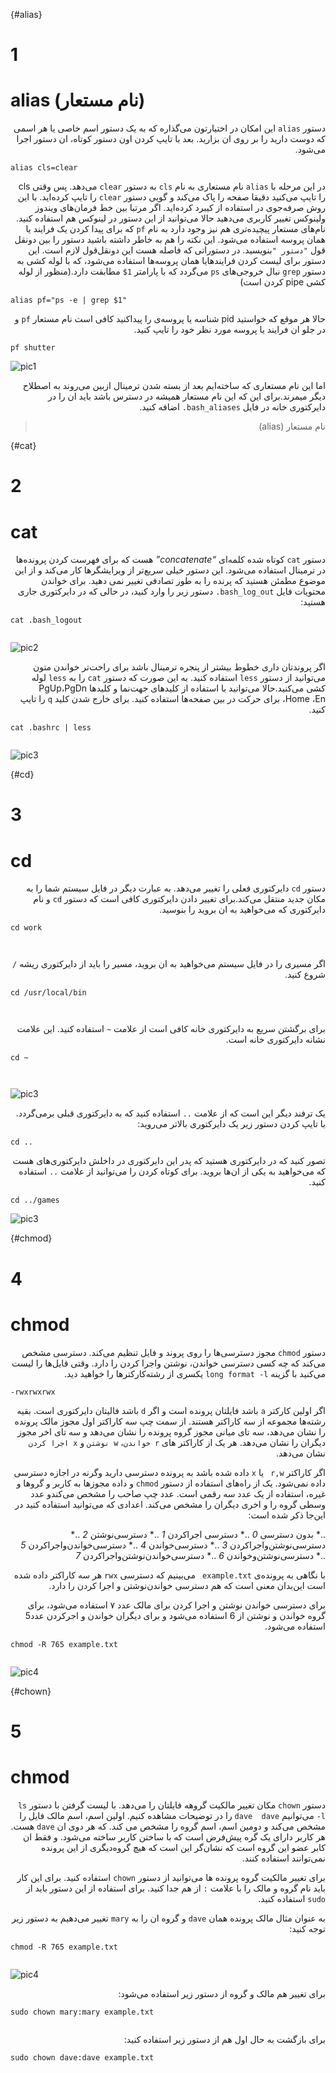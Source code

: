 {#alias}
# 1 
# alias  (نام مستعار)

<div dir=rtl>

دستور `alias` این امکان در اختیارتون می‌گذاره که به یک دستور اسم خاصی یا هر اسمی که دوست دارید را بر روی ان بزارید. بعد با تایپ کردن اون دستور کوتاه، ان دستور اجرا می‌شود.
<div dir=ltr>

```
alias cls=clear

```

<div dir=rtl>

در این مرحله با `alias` نام مستعاری به نام `cls` به دستور `clear` می‌دهد. پس وقتی cls را تایپ می‌کنید دقیقا صفحه را پاک می‌کند و گویی دستور `clear` را تایپ کرده‌اید. با این روش صرفه‌جوی در استفاده از کیبرد کرده‌اید.
اگر مرتبا بین خط فرمان‌های ویندوز ولینوکس تغییر کاربری می‌دهید حالا می‌توانید از این دستور در لینوکس هم استفاده کنید. نام‌های مستعار پیچیده‌تری هم نیز وجود دارد به نام `pf` که برای پیدا کردن یک فرایند یا همان پروسه استفاده می‌شود. این نکته را هم به خاطر داشته باشید دستور را بین دونقل قول `"دستور "`بنویسید. در دستوراتی که فاصله هست این دونقل‌قول لازم است. این دستور برای لیست کردن فرایندها‌یا همان پروسه‌ها استفاده می‌شود، که با لوله کشی به دستور `grep` نبال خروجی‌های `ps` می‌گردد که با پارامتر `1$` مطابقت دارد.(منظور از لوله کشی pipe کردن است)


<div dir=ltr>

```
alias pf="ps -e | grep $1"

```


<div dir=rtl>

حالا هر موقع که خواستید pid شناسه یا پروسه‌ی را پیداکنید کافی است نام مستعار `pf` و در جلو ان فرایند یا پروسه مورد نظر خود را تایپ کنید.

<div dir=ltr>

```
pf shutter

```




![pic1](https://www.howtogeek.com/wp-content/uploads/2019/04/top_commands_01.png.pagespeed.ce.62P_lpZ4xD.png "pf shutter,command")

<div dir=rtl>

اما این نام مستعاری که ساخته‌ایم بعد از بسته شدن ترمینال ازبین می‌روند به اصطلاح دیگر میمرند.برای این که این نام مستعار همیشه در دسترس باشد باید ان را در دایرکتوری خانه در فایل `bash_aliases.`  اضافه کنید.
> نام مستعار (alias)

<div dir=ltr>

{#cat}

# 2
# cat  

<div dir=rtl>

دستور `cat` کوتاه شده کلمه‌ای  *“concatenate”* هست که برای فهرست کردن پرونده‌ها در ترمینال استفاده می‌شود. این دستور خیلی سریع‌تر از ویرایشگرها کار می‌کند و از این موضوع مطمئن هستید که پرنده را  به طور تصادفی تغییر نمی دهید. برای خواندن محتویات فایل `bash_log_out.`
دستور زیر را وارد کنید، در حالی که در دایرکتوری جاری هستید:


<div dir=ltr>

```
cat .bash_logout


```

![pic2](https://www.howtogeek.com/wp-content/uploads/2019/04/top_commands_02.png.pagespeed.ce.eMAhgR_jv0.png "cat .bash_logout ,command")

<div dir=rtl>

اگر پروندتان داری خطوط بیشتر از پنجره ترمینال باشد برای راحت‌تر خواندن متون می‌توانید از دستور `less` استفاده کنید. به این صورت که دستور `cat` را به `less` لوله کشی می‌کنید.حالا می‌توانید با استفاده از کلید‌های جهت‌نما و کلید‌ها PgUp،PgDn ،Home ،En برای حرکت در بین صفحه‌ها استفاده کنید. برای خارج شدن کلید `q` را تایپ کنید.


<div dir=ltr>

```
cat .bashrc | less


```


![pic3](https://www.howtogeek.com/wp-content/uploads/2019/04/xtop_commands_03.png.pagespeed.gp+jp+jw+pj+ws+js+rj+rp+rw+ri+cp+md.ic.TidnlFkK6A.png "cat .bashrc | less,command")

<div dir=rtl>




<div dir=ltr>

{#cd}

# 3
# cd

<div dir=rtl>

دستور `cd` دایرکتوری فعلی را تغییر می‌دهد. به عبارت دیگر در فایل سیستم شما را به مکان جدید منتقل می‌کند.برای تغییر دادن دایرکتوری کافی است که دستور `cd` و نام دایرکتوری که می‌خواهید به ان بروید را بنوسید.


<div dir=ltr>

```
cd work



```

<div dir=rtl>

اگر مسیری را در فایل سیستم می‌خواهید به ان بروید، مسیر را باید از دایرکتوری ریشه `/` شروع کنید.

<div dir=ltr>

```
cd /usr/local/bin



```

<div dir=rtl>

برای برگشتن سریع به دایرکتوری خانه کافی است از علامت `~` استفاده کنید. این علامت نشانه دایرکتوری خانه است.

<div dir=ltr>

```
cd ~



```

![pic3](https://www.howtogeek.com/wp-content/uploads/2019/04/xtop_commands_04.png.pagespeed.gp+jp+jw+pj+ws+js+rj+rp+rw+ri+cp+md.ic.y6W_b1UDqz.png "cd ~ ,command")

<div dir=rtl>

یک ترفند دیگر این است که از علامت `..` استفاده کنید که به دایرکتوری قبلی برمی‌گردد. با تایپ کردن دستور زیر یک دایرکتوری بالاتر می‌روید:

<div dir=ltr>

```
cd ..

```
<div dir=rtl>

تصور کنید که در دایرکتوری هستید که پدر این دایرکتوری در داخلش دایرکتوری‌های هست که می‌خواهید به یکی از ان‌ها بروید. برای کوتاه کردن را می‌توانید از علامت `..` استفاده کنید.

<div dir=ltr>

```
cd ../games

```

![pic3](https://www.howtogeek.com/wp-content/uploads/2019/04/top_commands_05.png.pagespeed.ce.PsjTleoHs-.png "cd ../games ,command")

<div dir=rtl>


<div dir=ltr>

{#chmod}

# 4
# chmod

<div dir=rtl>

دستور `chmod` مجوز دسترسی‌ها را روی پروند و فایل تنظیم می‌کند. دسترسی مشخص می‌کند که چه کسی دسترسی خواندن، نوشتن واجرا کردن را دارد. وقتی قایل‌ها را لیست می‌کنید با گزینه `long format -l` یکسری از رشته‌کارکترها را خواهید دید.






<div dir=ltr>

```
-rwxrwxrwx

```

<div dir=rtl>

اگر اولین کارکتر `a` باشد فایلتان پرونده است و اگر `d` باشد فالیتان دایرکتوری است. بقیه رشته‌ها مجموعه از سه کاراکتر هستند. 
از سمت چپ  سه کاراکتر اول مجوز مالک پرونده را نشان می‌دهد، سه تای میانی مجوز گروه پرونده را نشان می‌دهد و سه تای اخر مجوز دیگران را نشان می‌دهد. هر یک از کاراکتر های `r خواندن`، `w نوشتن` و `x اجرا کردن` نشان می‌دهد.

اگر کاراکتر `r,w ` یا `x` داده شده باشد به پرونده دسترسی دارید وگرنه در اجازه دسترسی داده نمی‌شود.
یک از راه‌های استفاده از دستور `chmod` و داده مجوزها به کاربر و گروها و غیره، استفاده از یک عدد سه رقمی است. عدد چپ صاحب را مشخص می‌کندو عدد وسطی گروه را و اخری دیگران را مشخص می‌کند. اعدادی که می‌توانید استفاده کنید در این‌جا ذکر شده است:

..* بدون دسترسی                                    *0*
..* دسترسی اجراکردن                                *1*
..* دسترسی‌نوشتن                                    *2*
..* دسترسی‌نوشتن‌واجرا‌کردن                           *3*
..* دسترسی‌خواندن                                   *4*
..* دسترسی‌خواندن‌واجراکردن                          *5*
..* دسترسی‌نوشتن‌وخواندن                             *6*
..* دسترسی‌خواندن‌نوشتن‌واجراکردن                     *7*

با نگاهی به پرونده‌ی `example.txt ` می‌بینیم که دسترسی `rwx` هر سه کاراکتر داده شده است این‌بدان معنی است که هم دسترسی خواندن‌نوشتن و اجرا کردن را دارد.

برای دسترسی خواندن نوشتن و اجرا کردن برای مالک عدد ۷ استفاده می‌شود، برای گروه خواندن و نوشتن از 6 استفاده می‌شود و برای دیگران خواندن و اجرکردن عدد5 استفاده می‌شود.


<div dir=ltr>

```
chmod -R 765 example.txt


```
![pic4](https://www.howtogeek.com/wp-content/uploads/2019/04/xtop_commands_50.png.pagespeed.gp+jp+jw+pj+ws+js+rj+rp+rw+ri+cp+md.ic.oI5EwiOVhY.png "chmod -R 765 example.txt ,command")

<div dir=rtl>


<div dir=ltr>

{#chown}

# 5
# chmod

<div dir=rtl>

دستور `chown` مکان تغییر مالکیت گروهه فایلتان را می‌دهد. با لیست گرفتن با دستور `ls -l` می‌توانیم `dave  dave` را در توضیحات مشاهده کنیم. اولین اسم، اسم مالک فایل را مشخص می‌کند و دومین اسم، اسم گروه را مشخص می کند. که هر دوی ان `dave` هست. هر کاربر دارای یک گره پیش‌فرض است که با ساختن کاربر ساخته می‌شود. و فقط ان کابر عضو این گروه است که نشان‌گر این است که هیچ گروه‌دیگری از این پرونده نمی‌توانند استفاده کنند.

برای تغییر مالکیت گروه پرونده ها می‌توانید از دستور `chown` استفاده کنید. برای این کار باید نام گروه و مالک را با علامت `:` از هم جدا کنید. برای استفاده از این دستور باید از ‍‍‍`sudo` استفاده کنید.

به عنوان مثال مالک پرونده همان ‍‍`dave`  و گروه ان را به `mary` تغییر می‌دهیم به دستور زیر توجه کنید:

<div dir=ltr>

```
chmod -R 765 example.txt


```

![pic4](https://www.howtogeek.com/wp-content/uploads/2019/04/xtop_commands_07.png.pagespeed.gp+jp+jw+pj+ws+js+rj+rp+rw+ri+cp+md.ic.vr0E4sBjwi.png "chmod -R 765 example.txt ,command")

<div dir=rtl>

برای تغییر هم مالک و گروه از دستور زیر استفاده می‌شود:

<div dir=ltr>

```
sudo chown mary:mary example.txt


```
<div dir=rtl>

برای بازگشت به حال اول هم از دستور زیر استفاده کنید:
<div dir=ltr>

```
sudo chown dave:dave example.txt


```


<div dir=rtl>



